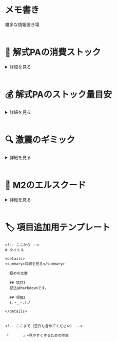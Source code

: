 # メモ書き
雑多な情報置き場  
ﾠﾠﾠ  
  
# 💸 解式PAの消費ストック

<details>
<summary>詳細を見る</summary>
  
  **M1で以下4つのいずれも出なかった場合はリセットしていい**かも  
  参加メンバーのほとんどが激震の経験者ならそのまま続けても可  
  |武器名|消費ゲージ|系統|
  |-|-:|-|
  |ランチャー|1|座標|
  |バレットボウ|1|範囲|
  |ジェットブーツ|2|範囲|
  |ツインマシンガン|2|座標|

  **ソードとナックルは重すぎるから、使わないほうがいい**  
  **いや使わないでくれ**  
  
  ツインマシンガンも普通に微妙
  
  ## ランチャー
  **最強**  
  [参考動画](https://www.youtube.com/watch?v=qPoE5nFnhjI)

  ## バレットボウ
  移動入力なし → 単体攻撃  
  移動入力あり → 範囲攻撃  
  **どちらも発動からダメージ発生まで時間がある**ので、気持ち早めに撃つと良し。  
  TP先のエルスクードは攻撃が間に合うか、倒せるかわかりません。  
  [参考動画](https://youtu.be/wmfYHQxjCf0?t=110)

  ## ツインマシンガン
  座標攻撃だが、**モーションが長く火力低め**らしい。  
  TP先のエルスクードを倒せるか怪しい、リセットも一考。  
  [参考動画](https://youtu.be/ptY-ZVyQIW8?t=96)

  ## ジェットブーツ
  派生なし → 範囲攻撃    
  派生あり → 単体攻撃  
  **ランチャーか弓が落ちなかった場合の保険。**  
  TP先のエルスクードも倒せる。(検証済み)  
  [参考動画](https://youtu.be/wYwxEQQTcaM)  
  
</details>  
ﾠﾠﾠ  
  
# 💰 解式PAのストック量目安

<details>
<summary>詳細を見る</summary>
   
  **ダメージいっぱい出せば出すほど溜まる仕様らしい。**  
  **参加者が少ないと1人当たりのダメージ量が増える**為、結果的に解式が溜まりやすくなる。  
  
  **以下の表は8人の場合+武器ガチャ失敗を想定している。**  
  ※情報が足りなすぎるので募集してます。  
  
  ## M2 終了前 (IA1)
  |職業|差分|使用場所|最大消費|残りストック|
  |-|-:|-|-:|-:|
  |ハンター(先行)|?|ユグルドラーダ|2|?|
  |レンジャー|?|-|0|?|
  |バウンサー|?|ヒュードアズール |2|?|

  ## M3 終了前 (M4 TP前)
  |職業|差分|使用場所|最大消費|残りストック|
  |-|-:|-|-:|-:|
  |ハンター(先行)|?|ラピドギルナス+α|2|?|
  |レンジャー|?|ベールドフォードルス|1|?|
  |バウンサー|?|好きなとこで|2|?|
  
  ## M4 終了前 (IA2)
  |職業|差分|使用場所|最大消費|残りストック|
  |-|-:|-|-:|-:|
  |ハンター(先行)|?|🐘🐘🐘+🐲|2|?|
  |レンジャー|?|🐢+🐲|3|?|
  |バウンサー|?|好きなとこで|2|?|

  ## 激震全体を通して
  |職業|合計ストック|最大消費|残りストック|
  |-|-:|-:|-:|
  |ハンター(先行)|8|6|0|
  |レンジャー|6|6|0|
  |バウンサー|6|6|0|
  
  ## M5について
  **合計12発**が討伐目安。  
  構成的にHu(一般)+Raが1人2発撃てればOK。  
  
</details>  
ﾠﾠﾠ  
  
# 🔍 激震のギミック

<details>
<summary>詳細を見る</summary>
  把握しておくと理解度上がってうれしいらしい  
  
  ## ラッピー
  **ボーナスエネミーの正体。**  
  地味に硬い、逃げられる前に倒したい。  

  ## アンロックスイッチ
  理論値を取りに行くラッシュ構成の激震であるなら、**押す必要ない。**  
  ただ、**押しても特に不都合はない。**  

  ## テレポーター
  M2, M4どちらも誰か１人が入ると、**時間制限ありのトライアル**が発生する。  
  **準備ができるまで入らせてはいけない。**  

  ## M3のカタパルト
  飛ぶだけならOK、**１歩でも前に出たらエネミーが出現する。**  
  **早めに待機指示を出すべき。**  
  肩越しとランチャーを使えば、棘のギミックは予め解除することができる。  
  
</details>  
ﾠﾠﾠ  
  
# 👾 M2のエルスクード

<details>
<summary>詳細を見る</summary>
  
  **一発で倒せなくても、ベイゼ破壊が失敗しても、誰も床ペロしなければ理論値届きます。**  
  でも、そんな危険は冒したくない為、慣れた人が担当して**必ず倒したい。**  
  
  **解式PA中は無敵ではないため、撃つ人はRaと一緒に突入する。**  
   
  ランチャーかジェットブーツの解式PAだったら倒せます。    
  
</details>  
ﾠﾠﾠ  
  
# 🏷️ 項目追加用テンプレート
```
<!-- ここから -->
# タイトル

<details>
<summary>詳細を見る</summary>
  
  軽めの文章  
  
  ## 項目1
  記法はMarkdownです。  
  
  ## 項目2
  (。・_・。)ノ  
  
</details>  
ﾠﾠﾠ  
  
<!-- ここまで（空白も含めてください） -->
```
`『ﾠﾠﾠ  』←見やすくするための空白` 